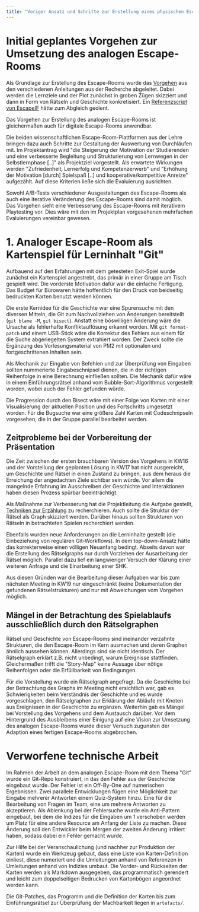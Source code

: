 ```yaml
---
title: "Voriger Ansatz und Schritte zur Erstellung eines physischen Escape-Rooms - Git"
---
```


# Initial geplantes Vorgehen zur Umsetzung des analogen Escape-Rooms

Als Grundlage zur Erstellung des Escape-Rooms wurde das [Vorgehen](../research/design.md#approach) aus den verschiedenen Anleitungen aus der Recherche abgeleitet. Dabei werden die Lernziele und der Plot zunächst in groben Zügen skizziert und dann in Form von Rätseln und Geschichte konkretisiert.  Ein [Referenzscript von EscapeIF](https://www.becauseplaymatters.com/escapeif) hätte zum Abgleich gedient.

Das Vorgehen zur Erstellung des analogen Escape-Rooms ist gleichermaßen auch für digitale Escape-Rooms anwendbar.

Die beiden wissenschaftlichen Escape-Room-Plattformen aus der Lehre bringen dazu auch Schritte zur Gestaltung der Auswertung von Durchläufen mit.
Im Projektantrag wird "die Steigerung der Motivation der Studierenden und eine verbesserte Begleitung und Strukturierung von Lernwegen in der Selbstlernphase [..]" als Projektziel vorgestellt. Als erwartete Wirkungen werden "Zufriedenheit, Lernerfolg und Kompetenzerwerb" und "Erhöhung der Motivation [durch] Spielspaß [..] und kooperative/kompetitive Anreize" aufgezählt. Auf diese Kriterien ließe sich die Evaluierung ausrichten.

Sowohl A/B-Tests verschiedener Ausgestaltungen des Escape-Rooms als auch eine iterative Veränderung des Escape-Rooms sind damit möglich. Das Vorgehen sieht eine Verbesserung des Escape-Rooms mit iterativem Playtesting vor. Dies wäre mit den im Projektplan vorgesehenen mehrfachen Evaluierungen vereinbar gewesen.

# 1. Analoger Escape-Room als Kartenspiel für Lerninhalt "Git"

Aufbauend auf den Erfahrungen mit dem getesteten Exit-Spiel wurde zunächst ein Kartenspiel angestrebt, das primär in einer Gruppe am Tisch gespielt wird. Die vorderste Motivation dafür war die einfache Fertigung. Das Budget für Bürowaren hätte hoffentlich für den Druck von beidseitig bedruckten Karten benutzt werden können.

Die erste Kernidee für die Geschichte war eine Spurensuche mit den diversen Mitteln, die Git zum Nachvollziehen von Änderungen bereitstellt (`git blame -M`, `git bisect`). Anstatt eine böswilligen Änderung wäre die Ursache als fehlerhafte Konfliktauflösung erkannt worden. Mit `git format-patch` und einem USB-Stick wäre die Korrektur des Fehlers aus einem für die Suche abgeriegelten System extrahiert worden. Der Zweck sollte die Ergänzung des Vorlesungsmaterial von PM2 mit optionalen und fortgeschrittenen Inhalten sein.

Als Mechanik zur Eingabe von Befehlen und zur Überprüfung von Eingaben sollten nummerierte Eingabeschnipsel dienen, die in der richtigen Reihenfolge in eine Berechnung einfließen sollten. Die Mechanik dafür wäre in einem Einführungsrätsel anhand vom Bubble-Sort-Algorithmus vorgestellt worden, wobei auch der Fehler gefunden würde.

Die Progression durch den Bisect wäre mit einer Folge von Karten mit einer Visualisierung der aktuellen Position und des Fortschritts umgesetzt worden. Für die Bugsuche war eine größere Zahl Karten mit Codeschnipseln vorgesehen, die in der Gruppe parallel bearbeitet werden.

## Zeitprobleme bei der Vorbereitung der Präsentation

Die Zeit zwischen der ersten brauchbaren Version des Vorgehens in KW16 und der Vorstellung der geplanten Lösung in KW17 hat nicht ausgereicht, um Geschichte und Rätsel in einen Zustand zu bringen, aus dem heraus die Erreichung der angedachten Ziele sichtbar sein würde. Vor allem die mangelnde Erfahrung im Ausschreiben der Geschichte und Interaktionen haben diesen Prozess spürbar beeinträchtigt.

Als Maßnahme zur Verbesserung hat die Projektleitung die Aufgabe gestellt, [Techniken zur Erzählung](../research/narrative.md) zu recherchieren. Auch sollte die Struktur der Rätsel als Graph skizziert werden. Darüber hinaus sollten Strukturen von Rätseln in betrachteten Spielen recherchiert werden.

Ebenfalls wurden neue Anforderungen an die Lerninhalte gestellt (die Einbeziehung von regulären Git-Workflows). In dem top-down-Ansatz hätte das korrekterweise einen völligen Neuanfang bedingt.
Abseits davon war die Erstellung des Rätselgraphs nur durch Vorziehen der Ausarbeitung der Rätsel möglich.
Parallel dazu lief ein langwieriger Versuch der Klärung einer weiteren Anfrage und die Einarbeitung einer SHK.

Aus diesen Gründen war die Bearbeitung dieser Aufgaben war bis zum nächsten Meeting in KW19 nur eingeschränkt (keine Dokumentation der gefundenen Rätselstrukturen) und nur mit Abweichungen vom Vorgehen möglich.

## Mängel in der Betrachtung des Spielablaufs ausschließlich durch den Rätselgraphen

Rätsel und Geschichte von Escape-Rooms sind ineinander verzahnte Strukturen, die den Escape-Room im Kern ausmachen und deren Graphen ähnlich aussehen können. Allerdings sind sie nicht identisch.
Der Rätselgraph erklärt z.B. nicht unbedingt, warum Ereignisse stattfinden. Gleichermaßen trifft die "Story-Map" keine Aussage über nötige Reihenfolgen oder die Erfüllbarkeit von Bedingungen.

Für die Vorstellung wurde ein Rätselgraph angefragt. Da die Geschichte bei der Betrachtung des Graphs im Meeting nicht ersichtlich war, gab es Schwierigkeiten beim Verständnis der Geschichte und es wurde vorgeschlagen, den Rätselgraphen zur Erklärung der Abläufe mit Knoten aus Ereignissen in der Geschichte zu ergänzen. Weiterhin gab es Mängel bei Vorstellung des Vorgehens und dem Austausch darüber. Vor dem Hintergrund des Ausbleibens einer Einigung auf eine Vision zur Umsetzung des analogen Escape-Rooms wurde dieser Versuch zugunsten der Adaption eines fertigen Escape-Rooms abgebrochen.

# Verworfene technische Arbeit

Im Rahmen der Arbeit an dem analogen Escape-Room mit dem Thema "Git" wurde ein Git-Repo konstruiert, in das den Fehler aus der Geschichte eingebaut wurde. Der Fehler ist ein Off-By-One auf numerischen Ergebnissen. Zwei parallele Entwicklungen fügen eine Möglichkeit zur Eingabe mehrerer Antworten einem Quiz-System hinzu. Eine für die Bearbeitung von Fragen im Team, eine um mehrere Antworten zu akzeptieren. Als Ablenkung bei der Fehlersuche wurde ein Anti-Pattern eingebaut, bei dem die Indizes für die Eingaben um 1 verschoben werden um Platz für eine andere Resource am Anfang der Liste zu machen. Diese Änderung soll den Entwickler beim Mergen der zweiten Änderung irritiert haben, sodass dabei ein Fehler gemacht wurde.

Zur Hilfe bei der Veranschaulichung (und nachher zur Produktion der Karten) wurde ein Werkzeug gebaut, dass eine Liste von Karten-Definition einliest, diese numeriert und die Umleitungen anhand von Referenzen in Umleitungen anhand von Indizies umbaut. Die Vorder- und Rückseiten der Karten werden als Markdown ausgegeben, das programmatisch gerendert und leicht zum doppelseitigen Bedrucken von Kartonbögen angeordnet werden kann.

Die Git-Patches, das Programm und die Definition der Karten bis zum Einführungsrätsel zur Überprüfung der Machbarkeit liegen in `artefacts/`.
